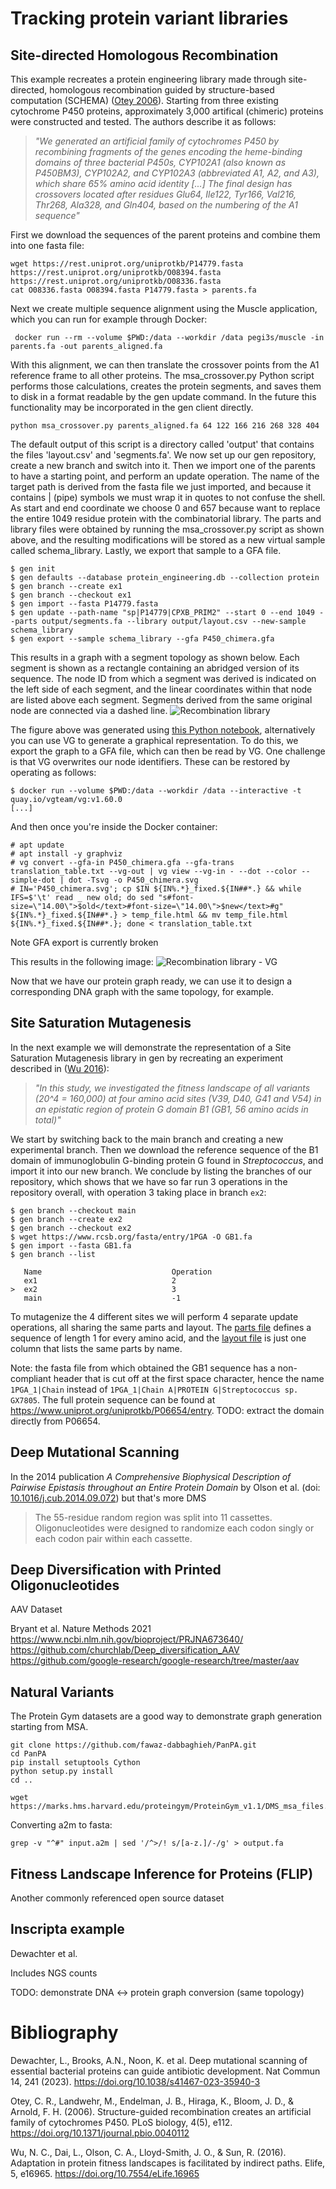 # Tracking protein variant libraries
## Site-directed Homologous Recombination

This example recreates a protein engineering library made through site-directed, homologous recombination guided by
structure-based computation (SCHEMA) ([Otey 2006](https://doi.org/10.1371/journal.pbio.0040112)). Starting from three existing
cytochrome P450 proteins, approximately 3,000 artifical (chimeric) proteins were constructed and tested. The authors
describe it as follows: 

> _"We generated an artificial family of cytochromes P450 by recombining fragments of the genes encoding the
> heme-binding domains of three bacterial P450s, CYP102A1 (also known as P450BM3), CYP102A2, and CYP102A3 (abbreviated
> A1, A2, and A3), which share ̃65% amino acid identity [...] The final design has crossovers located after residues
> Glu64, Ile122, Tyr166, Val216, Thr268, Ala328, and Gln404, based on the numbering of the A1 sequence"_

First we download the sequences of the parent proteins and combine them into one fasta file:

```console
wget https://rest.uniprot.org/uniprotkb/P14779.fasta https://rest.uniprot.org/uniprotkb/O08394.fasta https://rest.uniprot.org/uniprotkb/O08336.fasta
cat O08336.fasta O08394.fasta P14779.fasta > parents.fa
```

Next we create multiple sequence alignment using the Muscle application, which you can run for example through Docker:

```console
 docker run --rm --volume $PWD:/data --workdir /data pegi3s/muscle -in parents.fa -out parents_aligned.fa
```

With this alignment, we can then translate the crossover points from the A1 reference frame to all other proteins. The
msa_crossover.py Python script performs those calculations, creates the protein segments, and saves them to disk in a
format readable by the gen update command. In the future this functionality may be incorporated in the gen client
directly.

```console
python msa_crossover.py parents_aligned.fa 64 122 166 216 268 328 404
```

The default output of this script is a directory called 'output' that contains the files 'layout.csv' and 'segments.fa'.
We now set up our gen repository, create a new branch and switch into it. Then we import one of the parents to have a 
starting point, and perform an update operation. The name of the target path is derived from the fasta file we just
imported, and because it contains | (pipe) symbols we must wrap it in quotes to not confuse the shell. As start and end 
coordinate we choose 0 and 657 because want to replace the entire 1049 residue protein with the combinatorial library.
The parts and library files were obtained by running the msa_crossover.py script as shown above, and the resulting
modifications will be stored as a new virtual sample called schema_library. Lastly, we export that sample to a GFA file.

```console
$ gen init
$ gen defaults --database protein_engineering.db --collection protein
$ gen branch --create ex1
$ gen branch --checkout ex1
$ gen import --fasta P14779.fasta
$ gen update --path-name "sp|P14779|CPXB_PRIM2" --start 0 --end 1049 --parts output/segments.fa --library output/layout.csv --new-sample schema_library
$ gen export --sample schema_library --gfa P450_chimera.gfa
```

This results in a graph with a segment topology as shown below. Each segment is shown as a rectangle containing an
abridged version of its sequence. The node ID from which a segment was derived is indicated on the left side of each
segment, and the linear coordinates within that node are listed above each segment. Segments derived from the same
original node are connected via a dashed line. ![Recombination library](../../docs/figures/protein_figure_1.svg)

The figure above was generated using [this Python notebook](../../docs/figures/generate_dot_files.ipynb), alternatively
you can use VG to generate a graphical representation. To do this, we export the graph to a GFA file, which can then be
read by VG. One challenge is that VG overwrites our node identifiers. These can be restored by operating as follows:
```console
$ docker run --volume $PWD:/data --workdir /data --interactive -t quay.io/vgteam/vg:v1.60.0
[...]

```
And then once you're inside the Docker container:
```console
# apt update
# apt install -y graphviz
# vg convert --gfa-in P450_chimera.gfa --gfa-trans translation_table.txt --vg-out | vg view --vg-in - --dot --color --simple-dot | dot -Tsvg -o P450_chimera.svg
# IN='P450_chimera.svg'; cp $IN ${IN%.*}_fixed.${IN##*.} && while IFS=$'\t' read _ new old; do sed "s#font-size=\"14.00\">$old</text>#font-size=\"14.00\">$new</text>#g" ${IN%.*}_fixed.${IN##*.} > temp_file.html && mv temp_file.html ${IN%.*}_fixed.${IN##*.}; done < translation_table.txt
```

Note GFA export is currently broken

This results in the following image: ![Recombination library - VG](P450_chimera_fixed.svg)

Now that we have our protein graph ready, we can use it to design a corresponding DNA graph with the same topology, for
example. 

## Site Saturation Mutagenesis
In the next example we will demonstrate the representation of a Site Saturation Mutagenesis library in gen by recreating
an experiment described in ([Wu 2016](https://doi.org/10.7554/eLife.16965)):

> _"In this study, we investigated the fitness landscape of all variants (20^4 = 160,000) at four amino acid sites (V39,
> D40, G41 and V54) in an epistatic region of protein G domain B1 (GB1, 56 amino acids in total)"_

We start by switching back to the main branch and creating a new experimental branch. Then we download the reference 
sequence of the B1 domain of immunoglobulin G-binding protein G found in _Streptococcus_, and import it into our new 
branch. We conclude by listing the branches of our repository, which shows that we have so far run 3 operations in the 
repository overall, with operation 3 taking place in branch `ex2`: 

```console
$ gen branch --checkout main
$ gen branch --create ex2
$ gen branch --checkout ex2
$ wget https://www.rcsb.org/fasta/entry/1PGA -O GB1.fa
$ gen import --fasta GB1.fa
$ gen branch --list

   Name                             Operation           
   ex1                              2                   
>  ex2                              3                   
   main                             -1          
```

To mutagenize the 4 different sites we will perform 4 separate update operations, all sharing the same parts and layout.
The [parts file](saturation_parts.fa) defines a sequence of length 1 for every amino acid, and the [layout file](saturation_layout_single.csv) 
is just one column that lists the same parts by name.

Note: the fasta file from which obtained the GB1 sequence has a non-compliant header that is cut off at the first space
character, hence the name `1PGA_1|Chain` instead of `1PGA_1|Chain A|PROTEIN G|Streptococcus sp. GX7805`. The full protein
sequence can be found at https://www.uniprot.org/uniprotkb/P06654/entry. TODO: extract the domain directly from P06654. 


## Deep Mutational Scanning


In the 2014 publication _A Comprehensive Biophysical Description of Pairwise Epistasis throughout an Entire
Protein Domain_ by Olson et al. (doi: [10.1016/j.cub.2014.09.072](https://doi.org/10.1016/j.cub.2014.09.072)) but that's
more DMS
>  The 55-residue random region was split into 11 cassettes. Oligonucleotides were designed to randomize each codon singly or each codon pair within each cassette.


## Deep Diversification with Printed Oligonucleotides 
AAV Dataset

Bryant et al. Nature Methods 2021 https://www.ncbi.nlm.nih.gov/bioproject/PRJNA673640/
https://github.com/churchlab/Deep_diversification_AAV https://github.com/google-research/google-research/tree/master/aav 


## Natural Variants

The Protein Gym datasets are a good way to demonstrate graph generation starting from MSA. 

```console
git clone https://github.com/fawaz-dabbaghieh/PanPA.git
cd PanPA
pip install setuptools Cython
python setup.py install
cd ..
```

```console
wget https://marks.hms.harvard.edu/proteingym/ProteinGym_v1.1/DMS_msa_files.zip
```

Converting a2m to fasta:

```console
grep -v "^#" input.a2m | sed '/^>/! s/[a-z.]/-/g' > output.fa
```

## Fitness Landscape Inference for Proteins (FLIP) 
Another commonly referenced open source dataset

## Inscripta example
Dewachter et al. 

Includes NGS counts

TODO: demonstrate DNA <-> protein graph conversion (same topology)



# Bibliography
Dewachter, L., Brooks, A.N., Noon, K. et al. Deep mutational scanning of essential bacterial proteins can guide
antibiotic development. Nat Commun 14, 241 (2023). https://doi.org/10.1038/s41467-023-35940-3

Otey, C. R., Landwehr, M., Endelman, J. B., Hiraga, K., Bloom, J. D., & Arnold, F. H. (2006). Structure-guided
recombination creates an artificial family of cytochromes P450. PLoS biology, 4(5), e112.
https://doi.org/10.1371/journal.pbio.0040112 

Wu, N. C., Dai, L., Olson, C. A., Lloyd-Smith, J. O., & Sun, R. (2016). Adaptation in protein fitness landscapes is
facilitated by indirect paths. Elife, 5, e16965.  https://doi.org/10.7554/eLife.16965


    